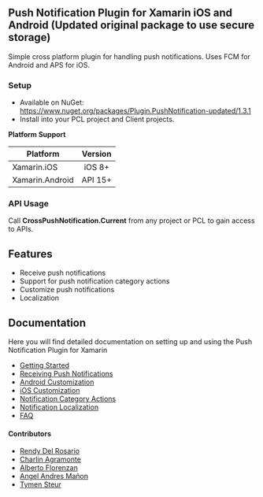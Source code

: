 ## Push Notification Plugin for Xamarin iOS and Android (Updated original package to use secure storage)
Simple cross platform plugin for handling push notifications. Uses FCM for Android and APS for iOS.

### Setup
* Available on NuGet: https://www.nuget.org/packages/Plugin.PushNotification-updated/1.3.1 
* Install into your PCL project and Client projects.

**Platform Support**

|Platform|Version|
| ------------------- | :------------------: |
|Xamarin.iOS|iOS 8+|
|Xamarin.Android|API 15+|

### API Usage

Call **CrossPushNotification.Current** from any project or PCL to gain access to APIs.

## Features

- Receive push notifications
- Support for push notification category actions
- Customize push notifications
- Localization


## Documentation

Here you will find detailed documentation on setting up and using the Push Notification Plugin for Xamarin

* [Getting Started](docs/GettingStarted.md)
* [Receiving Push Notifications](docs/ReceivingNotifications.md)
* [Android Customization](docs/AndroidCustomization.md)
* [iOS Customization](docs/iOSCustomization.md)
* [Notification Category Actions](docs/NotificationActions.md)
* [Notification Localization](docs/LocalizedPushNotifications.md)
* [FAQ](docs/FAQ.md)

#### Contributors

* [Rendy Del Rosario](https://github.com/rdelrosario)
* [Charlin Agramonte](https://github.com/char0394)
* [Alberto Florenzan](https://github.com/aflorenzan)
* [Angel Andres Mañon](https://github.com/AngelAndresM)
* [Tymen Steur](https://github.com/TymenSteur)
